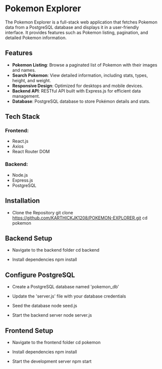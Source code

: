 # Pokemon Explorer

The Pokemon Explorer is a full-stack web application that fetches Pokemon data from a PostgreSQL database and displays it in a user-friendly interface. It provides features such as Pokemon listing, pagination, and detailed Pokemon information.

## Features

- **Pokemon Listing**: Browse a paginated list of Pokemon with their images and names.
- **Search Pokemon**: View detailed information, including stats, types, height, and weight.
- **Responsive Design**: Optimized for desktops and mobile devices.
- **Backend API**: RESTful API built with Express.js for efficient data management.
- **Database**: PostgreSQL database to store Pokémon details and stats.

## Tech Stack

### Frontend:
- React.js
- Axios
- React Router DOM

### Backend:
- Node.js
- Express.js
- PostgreSQL

## Installation

-  Clone the Repository
git clone https://github.com/KARTHICKJK1208/POKEMON-EXPLORER.git
cd pokemon

## Backend Setup
- Navigate to the backend folder
cd backend

-  Install dependencies
npm install

  ## Configure PostgreSQL
 - Create a PostgreSQL database named 'pokemon_db'

-  Update the 'server.js' file with your database credentials
- Seed the database
node seed.js

-  Start the backend server
node server.js

  ## Frontend Setup
- Navigate to the frontend folder
cd pokemon

-  Install dependencies
npm install

- Start the development server
npm start


